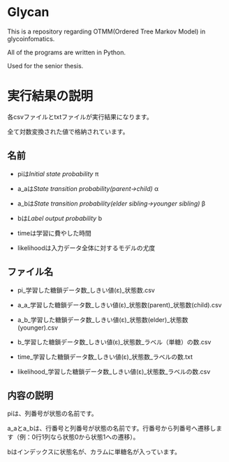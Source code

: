 # Glycan
This is a repository regarding OTMM(Ordered Tree Markov Model) in glycoinfomatics.

All of the programs are written in Python.

Used for the senior thesis.

# 実行結果の説明
各csvファイルとtxtファイルが実行結果になります。

全て対数変換された値で格納されています。

## 名前
*  piは*Initial state probability* π

*  a_aは*State transition probability(parent→child)* α

*  a_bは*State transition probability(elder sibling→younger sibling)* β

*  bは*Label output probability* b

*  timeは学習に費やした時間

*  likelihoodは入力データ全体に対するモデルの尤度

## ファイル名
*  pi_学習した糖鎖データ数_しきい値(ε)_状態数.csv

*  a_a_学習した糖鎖データ数_しきい値(ε)_状態数(parent)_状態数(child).csv

*  a_b_学習した糖鎖データ数_しきい値(ε)_状態数(elder)_状態数(younger).csv

*  b_学習した糖鎖データ数_しきい値(ε)_状態数_ラベル（単糖）の数.csv

*  time_学習した糖鎖データ数_しきい値(ε)_状態数_ラベルの数.txt

*  likelihood_学習した糖鎖データ数_しきい値(ε)_状態数_ラベルの数.csv

## 内容の説明
piは、列番号が状態の名前です。

a_aとa_bは、行番号と列番号が状態の名前です。行番号から列番号へ遷移します（例：0行1列なら状態0から状態1への遷移）。

bはインデックスに状態名が、カラムに単糖名が入っています。
